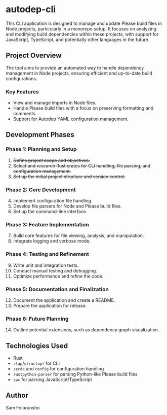 # autodep-cli

This CLI application is designed to manage and update Please build files in Node projects, particularly in a monorepo setup. It focuses on analyzing and modifying build dependencies within these projects, with support for JavaScript, TypeScript, and potentially other languages in the future.

## Project Overview

The tool aims to provide an automated way to handle dependency management in Node projects, ensuring efficient and up-to-date build configurations.

### Key Features

- View and manage imports in Node files.
- Handle Please build files with a focus on preserving formatting and comments.
- Support for Autodep YAML configuration management.

## Development Phases

### Phase 1: Planning and Setup

1. ~~Define project scope and objectives.~~
2. ~~Select and research Rust crates for CLI handling, file parsing, and configuration management.~~
3. ~~Set up the initial project structure and version control.~~

### Phase 2: Core Development

4. Implement configuration file handling.
5. Develop file parsers for Node and Please build files.
6. Set up the command-line interface.

### Phase 3: Feature Implementation

7. Build core features for file viewing, analysis, and manipulation.
8. Integrate logging and verbose mode.

### Phase 4: Testing and Refinement

9. Write unit and integration tests.
10. Conduct manual testing and debugging.
11. Optimize performance and refine the code.

### Phase 5: Documentation and Finalization

12. Document the application and create a README.
13. Prepare the application for release.

### Phase 6: Future Planning

14. Outline potential extensions, such as dependency graph visualization.

## Technologies Used

- Rust
- `clap`/`structopt` for CLI
- `serde` and `config` for configuration handling
- `rustpython-parser` for parsing Python-like Please build files
- `swc` for parsing JavaScript/TypeScript

## Author

Sam Folorunsho
